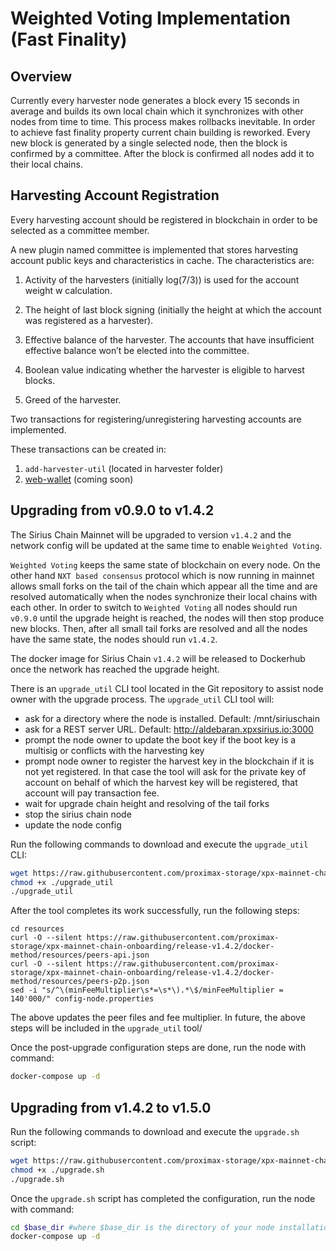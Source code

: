 # Weighted Voting Implementation (Fast Finality)

## Overview

Currently every harvester node generates a block every 15 seconds in average and builds its own local chain which it synchronizes with other nodes from time to time. This process makes rollbacks inevitable. In order to achieve fast finality property current chain building is reworked. Every new block is generated by a single selected node, then the block is confirmed by a committee. After the block is confirmed all nodes add it to their local chains.

## Harvesting Account Registration
Every harvesting account should be registered in blockchain in order to be selected as a committee member.

A new plugin named committee is implemented that stores harvesting account public keys and characteristics in cache. The characteristics are:

1. Activity of the harvesters (initially log(7/3)) is used for the account weight w calculation.

2. The height of last block signing (initially the height at which the account was registered as a harvester).

3. Effective balance of the harvester. The accounts that have insufficient effective balance won’t be elected into the committee.

4. Boolean value indicating whether the harvester is eligible to harvest blocks.

5. Greed of the harvester.

Two transactions for registering/unregistering harvesting accounts are implemented.

These transactions can be created in:
1. `add-harvester-util` (located in harvester folder)
2. [web-wallet](https://web-wallet.xpxsirius.io) (coming soon)


## Upgrading from v0.9.0 to v1.4.2

The Sirius Chain Mainnet will be upgraded to version `v1.4.2` and the network config will be updated at the same time to enable `Weighted Voting`.

`Weighted Voting` keeps the same state of blockchain on every node. On the other hand `NXT based consensus` protocol which is now running in mainnet allows small forks on the tail of the chain which appear all the time and are resolved automatically when the nodes synchronize their local chains with each other. In order to switch to `Weighted Voting` all nodes should run `v0.9.0` until the upgrade height is reached, the nodes will then stop produce new blocks. Then, after all small tail forks are resolved and all the nodes have the same state, the nodes should run `v1.4.2`.

The docker image for Sirius Chain `v1.4.2` will be released to Dockerhub once the network has reached the upgrade height.

There is an `upgrade_util` CLI tool located in the Git repository to assist node owner with the upgrade process.
The `upgrade_util` CLI tool will:
- ask for a directory where the node is installed. Default: /mnt/siriuschain
- ask for a REST server URL. Default: http://aldebaran.xpxsirius.io:3000
- prompt the node owner to update the boot key if the boot key is a multisig or conflicts with the harvesting key
- prompt node owner to register the harvest key in the blockchain if it is not yet registered. In that case the tool will ask for the private key of account on behalf of which the harvest key will be registered, that account will pay transaction fee.
- wait for upgrade chain height and resolving of the tail forks
- stop the sirius chain node
- update the node config

Run the following commands to download and execute the `upgrade_util` CLI:
```bash 
wget https://raw.githubusercontent.com/proximax-storage/xpx-mainnet-chain-onboarding/release-v1.4.2/upgrade/upgrade_util
chmod +x ./upgrade_util
./upgrade_util
```

After the tool completes its work successfully, run the following steps:
```
cd resources
curl -O --silent https://raw.githubusercontent.com/proximax-storage/xpx-mainnet-chain-onboarding/release-v1.4.2/docker-method/resources/peers-api.json
curl -O --silent https://raw.githubusercontent.com/proximax-storage/xpx-mainnet-chain-onboarding/release-v1.4.2/docker-method/resources/peers-p2p.json
sed -i "s/^\(minFeeMultiplier\s*=\s*\).*\$/minFeeMultiplier = 140'000/" config-node.properties
```

The above updates the peer files and fee multiplier.  In future, the above steps will be included in the `upgrade_util` tool/

Once the post-upgrade configuration steps are done, run the node with command:
```bash
docker-compose up -d
```

## Upgrading from v1.4.2 to v1.5.0

Run the following commands to download and execute the `upgrade.sh` script:
```bash 
wget https://raw.githubusercontent.com/proximax-storage/xpx-mainnet-chain-onboarding/release-v1.5.0/scripts/upgrade.sh
chmod +x ./upgrade.sh
./upgrade.sh
```

Once the `upgrade.sh` script has completed the configuration, run the node with command:
```bash
cd $base_dir #where $base_dir is the directory of your node installation
docker-compose up -d
```
